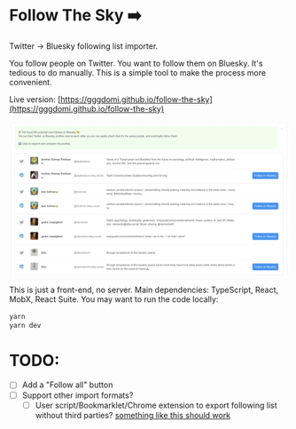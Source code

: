 # Follow The Sky ➡️

Twitter -> Bluesky following list importer.

You follow people on Twitter. You want to follow them on Bluesky. It's tedious to do manually. This is a simple tool to make the process more convenient.

Live version: [https://gggdomi.github.io/follow-the-sky](https://gggdomi.github.io/follow-the-sky)

![Screenshot](./public/screenshot.png)

This is just a front-end, no server. Main dependencies: TypeScript, React, MobX, React Suite.
You may want to run the code locally:

```
yarn
yarn dev
```

# TODO:

- [ ] Add a "Follow all" button
- [ ] Support other import formats?
  - [ ] User script/Bookmarklet/Chrome extension to export following list without third parties? [something like this should work](./src/scrape.js)
